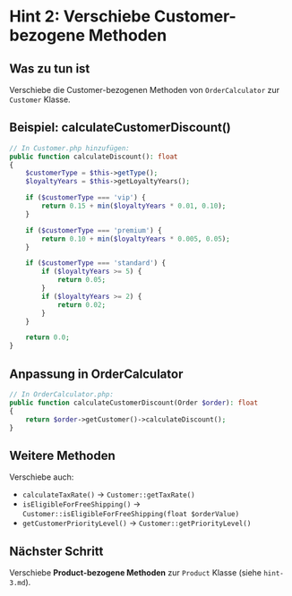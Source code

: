 # Hint 2: Verschiebe Customer-bezogene Methoden

## Was zu tun ist

Verschiebe die Customer-bezogenen Methoden von `OrderCalculator` zur `Customer` Klasse.

## Beispiel: calculateCustomerDiscount()

```php
// In Customer.php hinzufügen:
public function calculateDiscount(): float
{
    $customerType = $this->getType();
    $loyaltyYears = $this->getLoyaltyYears();

    if ($customerType === 'vip') {
        return 0.15 + min($loyaltyYears * 0.01, 0.10);
    }

    if ($customerType === 'premium') {
        return 0.10 + min($loyaltyYears * 0.005, 0.05);
    }

    if ($customerType === 'standard') {
        if ($loyaltyYears >= 5) {
            return 0.05;
        }
        if ($loyaltyYears >= 2) {
            return 0.02;
        }
    }

    return 0.0;
}
```

## Anpassung in OrderCalculator

```php
// In OrderCalculator.php:
public function calculateCustomerDiscount(Order $order): float
{
    return $order->getCustomer()->calculateDiscount();
}
```

## Weitere Methoden

Verschiebe auch:
- `calculateTaxRate()` → `Customer::getTaxRate()`
- `isEligibleForFreeShipping()` → `Customer::isEligibleForFreeShipping(float $orderValue)`
- `getCustomerPriorityLevel()` → `Customer::getPriorityLevel()`

## Nächster Schritt

Verschiebe **Product-bezogene Methoden** zur `Product` Klasse (siehe `hint-3.md`).